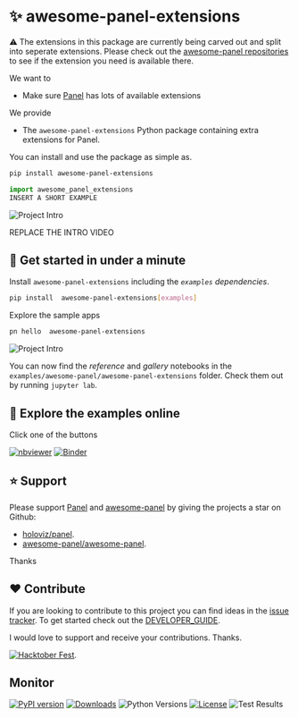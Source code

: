 # ✨ awesome-panel-extensions

⚠️ The extensions in this package are currently being carved out and split into seperate
extensions. Please check out the
[awesome-panel repositories](https://github.com/orgs/awesome-panel/repositories) to see if the
extension you need is available there.

We want to

- Make sure [Panel](https://panel.holoviz.org/) has lots of available extensions

We provide

- The `awesome-panel-extensions` Python package containing extra extensions for Panel.

You can install and use the package as simple as.

```bash
pip install awesome-panel-extensions
```

```python
import awesome_panel_extensions
INSERT A SHORT EXAMPLE
```

![Project Intro](assets/videos/project-intro.gif)

REPLACE THE INTRO VIDEO

## 🚀 Get started in under a minute

Install `awesome-panel-extensions` including the *`examples` dependencies*.

```bash
pip install  awesome-panel-extensions[examples]
```

Explore the sample apps

```bash
pn hello  awesome-panel-extensions
```

![Project Intro](https://raw.githubusercontent.com/awesome-panel/awesome-panel-extensions/main/assets/videos/pn-hello-awesome-panel-extensions.gif)

You can now find the *reference* and *gallery* notebooks in the `examples/awesome-panel/awesome-panel-extensions` folder. Check them out by running `jupyter lab`.

## 📒 Explore the examples online

Click one of the buttons

[![nbviewer](https://raw.githubusercontent.com/jupyter/design/master/logos/Badges/nbviewer_badge.svg)](https://nbviewer.org/github/awesome-panel/awesome-panel-extensions/tree/main/examples/)
[![Binder](https://mybinder.org/badge_logo.svg)](https://mybinder.org/v2/gh/awesome-panel/awesome-panel-extensions/HEAD)

## ⭐ Support

Please support [Panel](https://panel.holoviz.org) and
[awesome-panel](https://awesome-panel.org) by giving the projects a star on Github:

- [holoviz/panel](https://github.com/holoviz/panel).
- [awesome-panel/awesome-panel](https://github.com/awesome-panel/awesome-panel).

Thanks

## ❤️ Contribute

If you are looking to contribute to this project you can find ideas in the [issue tracker](https://github.com/awesome-panel/awesome-panel-extensions/issues). To get started check out the [DEVELOPER_GUIDE](DEVELOPER_GUIDE.md).

I would love to support and receive your contributions. Thanks.

[![Hacktober Fest](https://github.blog/wp-content/uploads/2022/10/hacktoberfestbanner.jpeg?fit=1200%2C630)](https://github.com/awesome-panel/awesome-panel-extensions/issues).

## Monitor

[![PyPI version](https://badge.fury.io/py/panel-highcharts.svg)](https://pypi.org/project/awesome-panel-extensions/)
[![Downloads](https://pepy.tech/badge/panel-highcharts/month)](https://pepy.tech/project/awesome-panel-extensions)
![Python Versions](https://img.shields.io/badge/python-3.7%20%7C%203.8%20%7C%203.9%20%7C%203.10-blue)
[![License](https://img.shields.io/badge/License-MIT%202.0-blue.svg)](https://opensource.org/licenses/MIT)
![Test Results](https://github.com/awesome-panel/awesome-panel-extensions/actions/workflows/tests.yaml/badge.svg?branch=main)